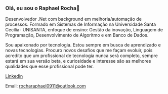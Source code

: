### Olá, eu sou o Raphael Rocha👋

Desenvolvedor .Net com background em melhoria/automação de processos. Formado em Sistemas de Informação na Universidade Santa Cecília- UNISANTA, enfoque de ensino: Gestão da inovação, Linguagem de Programação, Desenvolvimento de Algoritmo e em Banco de Dados.

 Sou apaixonado por tecnologia. Estou sempre em busca de aprendizado e novas tecnologias. Procuro novos desafios que me façam evoluir, pois acredito que um profissional de tecnologia nunca será completo, sempre estará em sua versão beta, e curiosidade e interesse são as melhores qualidades que esse profissional pode ter.

[Linkedin](https://www.linkedin.com/in/raphael-rocha-dev/)

Email: rocharaphael0911@outlook.com

<!--
**RochaRaphael/RochaRaphael** is a ✨ _special_ ✨ repository because its `README.md` (this file) appears on your GitHub profile.

Here are some ideas to get you started:

- 🔭 I’m currently working on ...
- 🌱 I’m currently learning ...
- 👯 I’m looking to collaborate on ...
- 🤔 I’m looking for help with ...
- 💬 Ask me about ...
- 📫 How to reach me: ...
- 😄 Pronouns: ...
- ⚡ Fun fact: ...
-->

